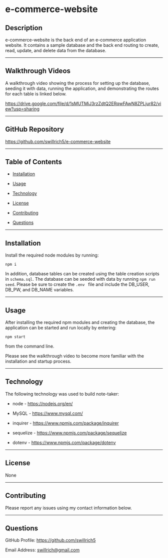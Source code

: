# e-commerce-website

## Description

e-commerce-website is the back end of an e-commerce application website.  It contains a sample database and the back end routing to create, read, update, and delete data from the database.

---

## Walkthrough Videos

A walkthrough video showing the process for setting up the database, seeding it with data, running the application, and demonstrating the routes for each table is linked below.

https://drive.google.com/file/d/1sMUTMiJ3rzZdtQ2ERqwFAwN8ZPLjur82/view?usp=sharing

---

## GitHub Repository

https://github.com/swillrich5/e-commerce-website

---

## Table of Contents

* [Installation](#installation)

* [Usage](#usage)

* [Technology](#technology)

* [License](#license)

* [Contributing](#Contributing)

* [Questions](#Questions)

---

## Installation

Install the required node modules by running:

```
npm i
```

In addition, database tables can be created using the table creation scripts in ``` schema.sql ```.  The database can be seeded with data by running ``` npm run seed ```.  Please be sure to create the ```.env ```  file and include the DB_USER, DB_PW, and DB_NAME variables.

---

## Usage

After installing the required npm modules and creating the database, the application can be started and run locally by entering:

```
npm start
```
from the command line.  

Please see the walkthrough video to become more familiar with the installation and startup process.

---

## Technology

The following technology was used to build note-taker:

  * node - https://nodejs.org/en/

  * MySQL - https://www.mysql.com/

  * inquirer - https://www.npmjs.com/package/inquirer 

  * sequelize - https://www.npmjs.com/package/sequelize 

  * dotenv - https://www.npmjs.com/package/dotenv 

---

## License

None

---

## Contributing

Please report any issues using my contact information below.

---

## Questions

GitHub Profile: https://github.com/swillrich5

Email Address: swillrich@gmail.com